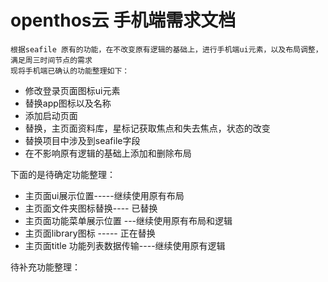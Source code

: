 # openthos云 手机端需求文档
    根据seafile 原有的功能，在不改变原有逻辑的基础上，进行手机端ui元素，以及布局调整，满足周三时间节点的需求
    现将手机端已确认的功能整理如下：
    
  - 修改登录页面图标ui元素
  - 替换app图标以及名称
  - 添加启动页面
  - 替换，主页面资料库，星标记获取焦点和失去焦点，状态的改变
  - 替换项目中涉及到seafile字段
  - 在不影响原有逻辑的基础上添加和删除布局
  
  下面的是待确定功能整理：
  - 主页面ui展示位置-----继续使用原有布局
  - 主页面文件夹图标替换---- 已替换
  - 主页面功能菜单展示位置  ---继续使用原有布局和逻辑
  - 主页面library图标 -----   正在替换
  - 主页面title 功能列表数据传输----继续使用原有逻辑
  
  待补充功能整理：
  
